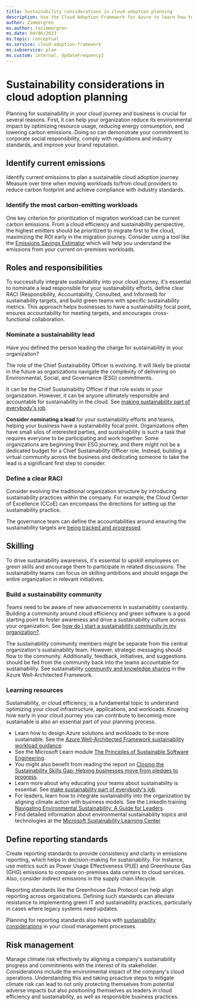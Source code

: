 ```yaml
---
title: Sustainability considerations in cloud adoption planning
description: Use the Cloud Adoption Framework for Azure to learn how to integrate sustainability into your cloud adoption plan.
author: Zimmergren
ms.author: tozimmergren
ms.date: 04/06/2023
ms.topic: conceptual
ms.service: cloud-adoption-framework
ms.subservice: plan
ms.custom: internal, UpdateFrequency2
---
```


# Sustainability considerations in cloud adoption planning

Planning for sustainability in your cloud journey and business is crucial for several reasons. First, it can help your organization reduce its environmental impact by optimizing resource usage, reducing energy consumption, and lowering carbon emissions. Doing so can demonstrate your commitment to corporate social responsibility, comply with regulations and industry standards, and improve your brand reputation.

## Identify current emissions

Identify current emissions to plan a sustainable cloud adoption journey. Measure over time when moving workloads to/from cloud providers to reduce carbon footprint and achieve compliance with industry standards.

### Identify the most carbon-emitting workloads

One key criterion for prioritization of migration workload can be current carbon emissions. From a cloud efficiency and sustainability perspective, the highest emitters should be prioritized to migrate first to the cloud, maximizing the ROI early in the migration journey. Consider using a tool like the [Emissions Savings Estimator](https://gw.us-il301.gateway.prod.island.powerapps.com/customerenrollmentservice/estimator/index.html) which will help you understand the emissions from your current on-premises workloads.

## Roles and responsibilities

To successfully integrate sustainability into your cloud journey, it's essential to nominate a lead responsible for your sustainability efforts, define clear RACI (Responsibility, Accountability, Consulted, and Informed) for sustainability targets, and build green teams with specific sustainability metrics. This approach helps businesses to have a sustainability focal point, ensures accountability for meeting targets, and encourages cross-functional collaboration.

### Nominate a sustainability lead

Have you defined the person leading the charge for sustainability in your organization?

The role of the Chief Sustainability Officer is evolving. It will likely be pivotal in the future as organizations navigate the complexity of delivering on Environmental, Social, and Governance (ESG) commitments.

 It can be the Chief Sustainability Officer if that role exists in your organization. However, it can be anyone ultimately responsible and accountable for sustainability in the cloud. See [making sustainability part of everybody's job](https://techcommunity.microsoft.com/t5/green-tech-blog/make-sustainability-part-of-everybody-s-job/ba-p/3146718).

**Consider nominating a lead** for your sustainability efforts and teams, helping your business have a sustainability focal point. Organizations often have small silos of interested parties, and sustainability is such a task that requires everyone to be participating and work together. Some organizations are beginning their ESG journey, and there might not be a dedicated budget for a Chief Sustainability Officer role. Instead, building a virtual community across the business and dedicating someone to take the lead is a significant first step to consider.

### Define a clear RACI

Consider evolving the traditional organization structure by introducing sustainability practices within the company.
For example, the Cloud Center of Excellence (CCoE) can encompass the directions for setting up the sustainability practice.

The governance team can define the accountabilities around ensuring the sustainability targets are [being tracked and progressed](/azure/cloud-adoption-framework/strategy/business-outcomes/okr#examples-of-okrs).

## Skilling

To drive sustainability awareness, it's essential to upskill employees on green skills and encourage them to participate in related discussions. The sustainability teams can focus on skilling ambitions and should engage the entire organization in relevant initiatives.

### Build a sustainability community

Teams need to be aware of new advancements in sustainability constantly.
Building a community around cloud efficiency and green software is a good starting point to foster awareness and drive a sustainability culture across your organization. See [how do I start a sustainability community in my organization?](https://devblogs.microsoft.com/sustainable-software/how-do-i-start-a-sustainability-community/).

The sustainability community members might be separate from the central organization's sustainability team. However, strategic messaging should flow to the community. Additionally, feedback, initiatives, and suggestions should be fed from the community back into the teams accountable for sustainability. See sustainability [community and knowledge sharing](/azure/architecture/framework/sustainability/sustainability-operational-procedures#community-and-knowledge-sharing) in the Azure Well-Architected Framework.

### Learning resources

Sustainability, or cloud efficiency, is a fundamental topic to understand optimizing your cloud infrastructure, applications, and workloads. Knowing how early in your cloud journey you can contribute to becoming more sustainable is also an essential part of your planning process.

- Learn how to design Azure solutions and workloads to be more sustainable. See the [Azure Well-Architected Framework sustainability workload guidance](/azure/architecture/framework/sustainability/).
- See the Microsoft Learn module [The Principles of Sustainable Software Engineering](/training/modules/sustainable-software-engineering-overview/).
- You might also benefit from reading the report on [Closing the Sustainability Skills Gap: Helping businesses move from pledges to progress](https://blogs.microsoft.com/on-the-issues/2022/11/02/closing-sustainability-skills-gap/).
- Learn more about why educating your teams about sustainability is essential. See [make sustainability part of everybody's job](https://techcommunity.microsoft.com/t5/green-tech-blog/make-sustainability-part-of-everybody-s-job/ba-p/3146718).
- For leaders, learn how to integrate sustainability into the organization by aligning climate action with business models. See the LinkedIn training [Navigating Environmental Sustainability: A Guide for Leaders](https://www.linkedin.com/learning/navigating-environmental-sustainability-a-guide-for-leaders/).
- Find detailed information about environmental sustainability topics and technologies at the [Microsoft Sustainability Learning Center](https://www.microsoft.com/sustainability/learning-center)

## Define reporting standards

Create reporting standards to provide consistency and clarity in emissions reporting, which helps in decision-making for sustainability.
For instance, use metrics such as Power Usage Effectiveness (PUE) and Greenhouse Gas (GHG) emissions to compare on-premises data centers to cloud services. Also, consider indirect emissions in the supply chain lifecycle.

Reporting standards like the Greenhouse Gas Protocol can help align reporting across organizations. Defining such standards can alleviate resistance to implementing green IT and sustainability practices, particularly in cases where legacy systems need updates.

Planning for reporting standards also helps with [sustainability considerations](./../manage/considerations/sustainability.md#sustainability-insights) in your cloud management processes.

## Risk management

Manage climate risk effectively by aligning a company's sustainability progress and commitments with the interest of its stakeholder. Considerations include the environmental impact of the company's cloud operations. Understanding this and taking proactive steps to mitigate climate risk can lead to not only protecting themselves from potential adverse impacts but also positioning themselves as leaders in cloud efficiency and sustainability, as well as responsible business practices.
